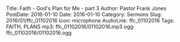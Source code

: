 Title: Faith - God's Plan for Me - part 3
Author: Pastor Frank Jones
PostDate: 2016-01-10
Date: 2016-01-10
Category: Sermons
Slug: 2016/01/ffc_01102016
Icon: microphone
AudioLink: ffc_01102016
Tags: FAITH, PLANS
mp3: ffc_01102016/01102016.mp3
ogg: ffc_01102016/01102016.ogg
